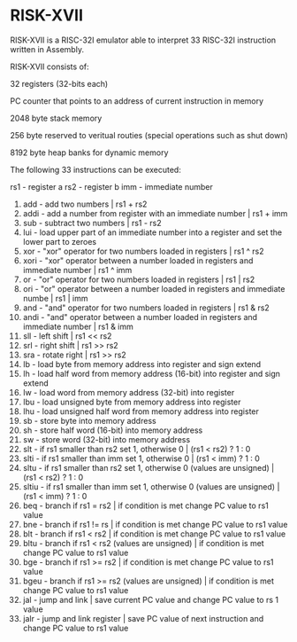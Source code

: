 # RISK-XVII
RISK-XVII is a RISC-32I emulator able to interpret 33 RISC-32I instruction written in Assembly.

RISK-XVII consists of: 

32 registers (32-bits each) 

PC counter that points to an address of current instruction in memory 

2048 byte stack memory

256 byte reserved to veritual routies (special operations such as shut down)

8192 byte heap banks for dynamic memory

The following 33 instructions can be executed:

rs1 - register a
rs2 - register b
imm - immediate number

1. add - add two numbers | rs1 + rs2
2. addi - add a number from register with an immediate number | rs1 + imm
3. sub - subtract two numbers | rs1 - rs2
4. lui - load upper part of an immediate number into a register and set the lower part to zeroes
5. xor - "xor" operator for two numbers loaded in registers | rs1 ^ rs2
6. xori - "xor" operator between a number loaded in registers and immediate number | rs1 ^ imm
7. or - "or" operator for two numbers loaded in registers | rs1 | rs2
8. ori - "or" operator between a number loaded in registers and immediate numbe | rs1 | imm
9. and - "and" operator for two numbers loaded in registers | rs1 & rs2
10. andi - "and" operator between a number loaded in registers and immediate number | rs1 & imm
11. sll - left shift | rs1 << rs2
12. srl - right shift | rs1 >> rs2
13. sra - rotate right | rs1 >> rs2
14. lb - load byte from memory address into register and sign extend
15. lh - load half word from memory address (16-bit) into register and sign extend
16. lw - load word from memory address (32-bit) into register
17. lbu - load unsigned byte from memory address into register
18. lhu - load unsigned half word from memory address into register
19. sb - store byte into memory address
20. sh - store half word (16-bit) into memory address
21. sw - store word (32-bit) into memory address
22. slt - if rs1 smaller than rs2 set 1, otherwise 0 | (rs1 < rs2) ? 1 : 0
23. slti - if rs1 smaller than imm set 1, otherwise 0 | (rs1 < imm) ? 1 : 0
24. sltu - if rs1 smaller than rs2 set 1, otherwise 0 (values are unsigned) | (rs1 < rs2) ? 1 : 0
25. sltiu - if rs1 smaller than imm set 1, otherwise 0 (values are unsigned) | (rs1 < imm) ? 1 : 0
26. beq - branch if rs1 = rs2 | if condition is met change PC value to rs1 value
27. bne - branch if rs1 != rs | if condition is met change PC value to rs1 value
28. blt - branch if rs1 < rs2 | if condition is met change PC value to rs1 value
29. bltu - branch if rs1 < rs2 (values are unsigned) | if condition is met change PC value to rs1 value
30. bge - branch if rs1 >= rs2 | if condition is met change PC value to rs1 value
31. bgeu - branch if rs1 >= rs2 (values are unsigned) | if condition is met change PC value to rs1 value
32. jal - jump and link | save current PC value and change PC value to rs 1 value
33. jalr - jump and link register | save PC value of next instruction and change PC value to rs1 value
